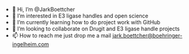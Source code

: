 - 👋 Hi, I’m @JarkBoettcher
- 👀 I’m interested in E3 ligase handles and open science
- 🌱 I’m currently learning how to do project work with GitHub 
- 💞️ I’m looking to collaborate on Drugit and E3 ligase handle projects
- 📫 How to reach me just drop me a mail jark.boettcher@boehringer-ingelheim.com

<!---
JarkBoettcher/JarkBoettcher is a ✨ special ✨ repository because its `README.md` (this file) appears on your GitHub profile.
You can click the Preview link to take a look at your changes.
--->
